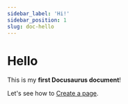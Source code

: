 ```yaml
---
sidebar_label: 'Hi!'
sidebar_position: 1
slug: doc-hello
---
```


# Hello

This is my **first Docusaurus document**!


Let's see how to [Create a page](./tutorial-basics/create-a-page.md).